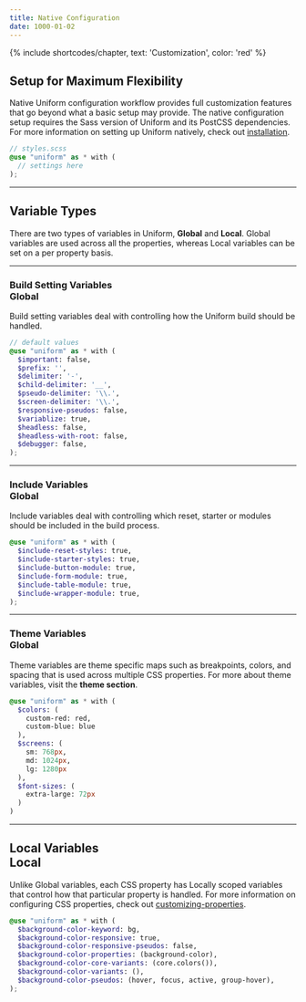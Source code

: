 ```yaml
---
title: Native Configuration
date: 1000-01-02
---
```


{% include shortcodes/chapter, text: 'Customization', color: 'red' %}

## Setup for Maximum Flexibility

Native Uniform configuration workflow provides full customization features that go beyond what a basic setup may provide. The native configuration setup requires the Sass version of Uniform and its PostCSS dependencies. For more information on setting up Uniform natively, check out <a class="hover:underline" href="/get-started/installation">installation</a>.

```scss
// styles.scss
@use "uniform" as * with (
  // settings here
);
```

---

## Variable Types

There are two types of variables in Uniform, **Global** and **Local**. Global variables are used across all the properties, whereas Local variables can be set on a per property basis.

---

### Build Setting Variables <div class="inline-block ml-2 px-2 py-1 bg-black radius-xs font-2xs font-600 align-middle text-white uppercase tracking-1">Global</div>

Build setting variables deal with controlling how the Uniform build should be handled.

```scss
// default values
@use "uniform" as * with (
  $important: false,
  $prefix: '',
  $delimiter: '-',
  $child-delimiter: '__',
  $pseudo-delimiter: '\\.',
  $screen-delimiter: '\\.',
  $responsive-pseudos: false,
  $variablize: true,
  $headless: false,
  $headless-with-root: false,
  $debugger: false,
);
```

---

### Include Variables <div class="inline-block ml-2 px-2 py-1 bg-black radius-xs font-2xs font-600 align-middle text-white uppercase tracking-1">Global</div>

Include variables deal with controlling which reset, starter or modules should be included in the build process.

```scss
@use "uniform" as * with (
  $include-reset-styles: true,
  $include-starter-styles: true,
  $include-button-module: true,
  $include-form-module: true,
  $include-table-module: true,
  $include-wrapper-module: true,
);
```

---

### Theme Variables <div class="inline-block ml-2 px-2 py-1 bg-black radius-xs font-2xs font-600 align-middle text-white uppercase tracking-1">Global</div>

Theme variables are theme specific maps such as breakpoints, colors, and spacing that is used across multiple CSS properties. For more about theme variables, visit the **theme section**.

```scss
@use "uniform" as * with (
  $colors: (
    custom-red: red,
    custom-blue: blue
  ),
  $screens: (
    sm: 768px,
    md: 1024px,
    lg: 1280px
  ),
  $font-sizes: (
    extra-large: 72px
  )
)
```

---

## Local Variables <div class="inline-block ml-2 px-2 py-1 bg-black radius-xs font-2xs font-600 align-middle text-white uppercase tracking-1">Local</div>

Unlike Global variables, each CSS property has Locally scoped variables that control how that particular property is handled. For more information on configuring CSS properties, check out <a class="hover:underline" href="/get-started/customizing-properties">customizing-properties</a>.

```scss
@use "uniform" as * with (
  $background-color-keyword: bg,
  $background-color-responsive: true,
  $background-color-responsive-pseudos: false,
  $background-color-properties: (background-color),
  $background-color-core-variants: (core.colors()),
  $background-color-variants: (),
  $background-color-pseudos: (hover, focus, active, group-hover),
);
```
